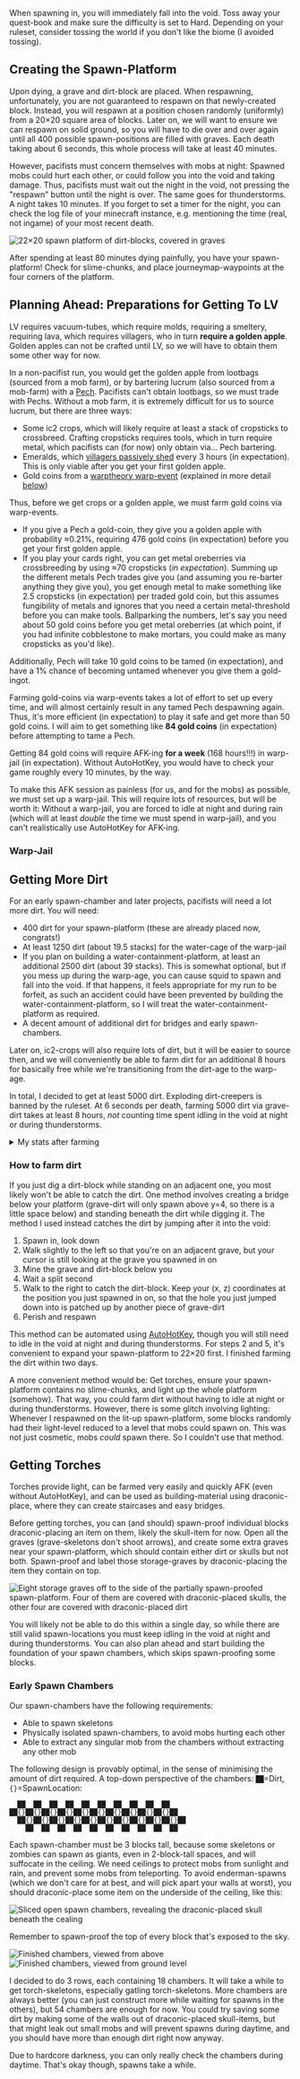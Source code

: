 When spawning in, you will immediately fall into the void. Toss away your quest-book and make sure the difficulty is set to Hard. Depending on your ruleset, consider tossing the world if you don't like the biome (I avoided tossing).




## Creating the Spawn-Platform

Upon dying, a grave and dirt-block are placed. When respawning, unfortunately, you are not guaranteed to respawn on that newly-created block. Instead, you will respawn at a position chosen randomly (uniformly) from a 20×20 square area of blocks. Later on, we will want to ensure we can respawn on solid ground, so you will have to die over and over again until all 400 possible spawn-positions are filled with graves. Each death taking about 6 seconds, this whole process will take at least 40 minutes.

However, pacifists must concern themselves with mobs at night: Spawned mobs could hurt each other, or could follow you into the void and taking damage. Thus, pacifists must wait out the night in the void, not pressing the "respawn" button until the night is over. The same goes for thunderstorms. A night takes 10 minutes. If you forget to set a timer for the night, you can check the log file of your minecraft instance, e.g. mentioning the time (real, not ingame) of your most recent death.

![22×20 spawn platform of dirt-blocks, covered in graves](assets/spawn-platform.png)

After spending at least 80 minutes dying painfully, you have your spawn-platform! Check for slime-chunks, and place journeymap-waypoints at the four corners of the platform.

## Planning Ahead: Preparations for Getting To LV

LV requires vacuum-tubes, which require molds, requiring a smeltery, requiring lava, which requires villagers, who in turn **require a golden apple**. Golden apples can not be crafted until LV, so we will have to obtain them some other way for now.

In a non-pacifist run, you would get the golden apple from lootbags (sourced from a mob farm), or by bartering lucrum (also sourced from a mob-farm) with a [Pech](https://thaumcraft-4.fandom.com/wiki/Pech). Pacifists can't obtain lootbags, so we must trade with Pechs. Without a mob farm, it is extremely difficult for us to source lucrum, but there are three ways:

- Some ic2 crops, which will likely require at least a stack of cropsticks to crossbreed. Crafting cropsticks requires tools, which in turn require metal, which pacifists can (for now) only obtain via... Pech bartering. <!-- TODO: Add link to cropstick calculation -->
- Emeralds, which [villagers passively shed](https://ftb.fandom.com/wiki/Natural_Shedding) every 3 hours (in expectation). This is only viable after you get your first golden apple.
- Gold coins from a [warptheory warp-event](https://gtnh.miraheze.org/wiki/Thaumcraft_Tips#Appendix_2:_Warp_Events) (explained in more detail [below](#warp-jail))

Thus, before we get crops or a golden apple, we must farm gold coins via warp-events.

- If you give a Pech a gold-coin, they give you a golden apple with probability ≈0.21%, requiring 476 gold coins (in expectation) before you get your first golden apple.
- If you play your cards right, you can get metal oreberries via crossbreeding by using ≈70 cropsticks (_in expectation_). Summing up the different metals Pech trades give you (and assuming you re-barter anything they give you), you get enough metal to make something like 2.5 cropsticks (in expectation) per traded gold coin, but this assumes fungibility of metals and ignores that you need a certain metal-threshold before you can make tools. Ballparking the numbers, let's say you need about 50 gold coins before you get metal oreberries (at which point, if you had infinite cobblestone to make mortars, you could make as many cropsticks as you'd like).

Additionally, Pech will take 10 gold coins to be tamed (in expectation), and have a 1% chance of becoming untamed whenever you give them a gold-ingot.

Farming gold-coins via warp-events takes a lot of effort to set up every time, and will almost certainly result in any tamed Pech despawning again. Thus, it's more efficient (in expectation) to play it safe and get more than 50 gold coins. I will aim to get something like **84 gold coins** (in expectation) before attempting to tame a Pech.

Getting 84 gold coins will require AFK-ing **for a week** (168 hours!!!) in warp-jail (in expectation). Without AutoHotKey, you would have to check your game roughly every 10 minutes, by the way.

To make this AFK session as painless (for us, and for the mobs) as possible, we must set up a warp-jail. This will require lots of resources, but will be worth it: Without a warp-jail, you are forced to idle at night and during rain (which will at least _double_ the time we must spend in warp-jail), and you can't realistically use AutoHotKey for AFK-ing.

### Warp-Jail


## Getting More Dirt

For an early spawn-chamber and later projects, pacifists will need a lot more dirt. You will need:

- 400 dirt for your spawn-platform (these are already placed now, congrats!)
- At least 1250 dirt (about 19.5 stacks) for the water-cage of the warp-jail <!-- TODO: add link -->
- If you plan on building a water-containment-platform, at least an additional 2500 dirt (about 39 stacks). This is somewhat optional, but if you mess up during the warp-age, you can cause squid to spawn and fall into the void. If that happens, it feels appropriate for my run to be forfeit, as such an accident could have been prevented by building the water-containment-platform, so I will treat the water-containment-platform as required.
- A decent amount of additional dirt for bridges and early spawn-chambers.

Later on, ic2-crops will also require lots of dirt, but it will be easier to source then, and we will conveniently be able to farm dirt for an additional 8 hours for basically free while we're transitioning from the dirt-age to the warp-age.

In total, I decided to get at least 5000 dirt. Exploding dirt-creepers is banned by the ruleset. At 6 seconds per death, farming 5000 dirt via grave-dirt takes at least 8 hours, _not_ counting time spent idling in the void at night or during thunderstorms.

<details>
  <summary>My stats after farming </summary>
  
  ![10.91h playtime, 6.63h AFK, 3.35km walked, 5272 deaths, 865448 damage taken, 0 damage dealt, 0 kills.](assets/stats/farming-dirt-0.png)
  ![4810 dirt mined, 4813 graves mined](assets/stats/farming-dirt-1.png)
</details>

### How to farm dirt

If you just dig a dirt-block while standing on an adjacent one, you most likely won't be able to catch the dirt. One method involves creating a bridge below your platform (grave-dirt will only spawn above y=4, so there is a little space below) and standing beneath the dirt while digging it. The method I used instead catches the dirt by jumping after it into the void:

1. Spawn in, look down
2. Walk slightly to the left so that you're on an adjacent grave, but your cursor is still looking at the grave you spawned in on
3. Mine the grave and dirt-block below you
4. Wait a split second
5. Walk to the right to catch the dirt-block. Keep your (x, z) coordinates at the position you just spawned in on, so that the hole you just jumped down into is patched up by another piece of grave-dirt
6. Perish and respawn

This method can be automated using [AutoHotKey](https://autohotkey.com), though you will still need to idle in the void at night and during thunderstorms. For steps 2 and 5, it's convenient to expand your spawn-platform to 22×20 first. I finished farming the dirt within two days.

A more convenient method would be: Get torches, ensure your spawn-platform contains no slime-chunks, and light up the whole platform (somehow). That way, you could farm dirt without having to idle at night or during thunderstorms. However, there is some glitch involving lighting: Whenever I respawned on the lit-up spawn-platform, some blocks randomly had their light-level reduced to a level that mobs could spawn on. This was not just cosmetic, mobs _could_ spawn there. So I couldn't use that method.



## Getting Torches

Torches provide light, can be farmed very easily and quickly AFK (even without AutoHotKey), and can be used as building-material using draconic-place, where they can create staircases and easy bridges.

Before getting torches, you can (and should) spawn-proof individual blocks draconic-placing an item on them, likely the skull-item for now. Open all the graves (grave-skeletons don't shoot arrows), and create some extra graves near your spawn-platform, which should contain either dirt or skulls but not both. Spawn-proof and label those storage-graves by draconic-placing the item they contain on top.

![Eight storage graves off to the side of the partially spawn-proofed spawn-platform. Four of them are covered with draconic-placed skulls, the other four are covered with draconic-placed dirt](assets/unsophisticated-storage.png)

You will likely not be able to do this within a single day, so while there are still valid spawn-locations you must keep idling in the void at night and during thunderstorms. You can also plan ahead and start building the foundation of your spawn chambers, which skips spawn-proofing some blocks.


### Early Spawn Chambers
Our spawn-chambers have the following requirements:

- Able to spawn skeletons
- Physically isolated spawn-chambers, to avoid mobs hurting each other
- Able to extract any singular mob from the chambers without extracting any other mob

The following design is provably optimal, in the sense of minimising the amount of dirt required. A top-down perspective of the chambers: `██`=Dirt, `{}`=SpawnLocation:

```
  ██  ██  ██  ██  ██  ██  ██  ██  ██  ██      
██{}██{}██{}██{}██{}██{}██{}██{}██{}██{}██    
  ██{}██{}██{}██{}██{}██{}██{}██{}██{}██{}██  
    ██  ██  ██  ██  ██  ██  ██  ██  ██  ██    
```

Each spawn-chamber must be 3 blocks tall, because some skeletons or zombies can spawn as giants, even in 2-block-tall spaces, and will suffocate in the ceiling. We need ceilings to protect mobs from sunlight and rain, and prevent some mobs from teleporting. To avoid enderman-spawns (which we don't care for at best, and will pick apart your walls at worst), you should draconic-place some item on the underside of the ceiling, like this:

![Sliced open spawn chambers, revealing the draconic-placed skull beneath the cealing](assets/early-spawn-chambers-open.png)

Remember to spawn-proof the top of every block that's exposed to the sky.

![Finished chambers, viewed from above](assets/early-spawn-chambers-above.png)
![Finished chambers, viewed from ground level](assets/early-spawn-chambers-ground.png)

I decided to do 3 rows, each containing 18 chambers. It will take a while to get torch-skeletons, especially gatling torch-skeletons. More chambers are always better (you can just construct more while waiting for spawns in the others), but 54 chambers are enough for now. You could try saving some dirt by making some of the walls out of draconic-placed skull-items, but that might leak out small mobs and will prevent spawns during daytime, and you should have more than enough dirt right now anyway.

Due to hardcore darkness, you can only really check the chambers during daytime. That's okay though, spawns take a while.

